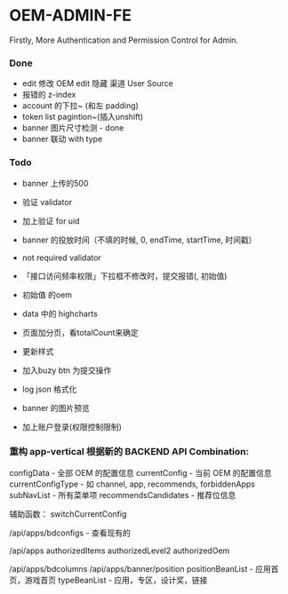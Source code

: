 OEM-ADMIN-FE
======

Firstly, More Authentication and Permission Control for Admin.

### Done

- edit 修改 OEM edit 隐藏  渠道 User Source
- 报错的 z-index
- account 的下拉~ (和左 padding)
- token list pagintion~(插入unshift)
- banner 图片尺寸检测 - done
- banner 联动 with type



### Todo

- banner 上传的500
- 验证 validator
- 加上验证 for uid
- banner 的投放时间（不填的时候, 0, endTime, startTime, 时间戳）

- not required validator
- 「接口访问频率权限」下拉框不修改时，提交报错(, 初始值)
- 初始值 的oem
- data 中的 highcharts
- 页面加分页，看totalCount来确定

- 更新样式
- 加入buzy btn 为提交操作
- log json 格式化

- banner 的图片预览
- 加上账户登录(权限控制限制)

### 重构 app-vertical 根据新的 BACKEND API Combination:

configData - 全部 OEM 的配置信息
currentConfig - 当前 OEM 的配置信息
currentConfigType - 如 channel, app, recommends, forbiddenApps
subNavList - 所有菜单项
recommendsCandidates - 推荐位信息

辅助函数： switchCurrentConfig

/api/apps/bdconfigs - 查看现有的

/api/apps
    authorizedItems
    authorizedLevel2
    authorizedOem



/api/apps/bdcolumns
/api/apps/banner/position
    positionBeanList - 应用首页，游戏首页
    typeBeanList - 应用，专区，设计奖，链接

